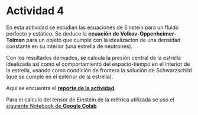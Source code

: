 # Actividad 4
En esta actividad se estudian las ecuaciones de Einstein para un fluido perfecto y estático.
Se deduce la __ecuación de Volkov-Oppenheimer-Tolman__ para un objeto que cumple con la idealización de una
densidad constante en su interior (una estrella de neutrones).

Con los resultados derivados, se calcula la presión central de la estrella idealizada así como el comportamiento
del espacio-tiempo en el interior de la estrella, usando como condición de frontera la solución de Schwarzschild (que se cumple en el exterior de la estrella).

Aquí se encuentra el [__reporte de la actividad__](GR_Tarea4.pdf).

Para el cálculo del tensor de Einstein de la métrica utilizada se usó el [siguiente Notebook de __Google Colab__](https://colab.research.google.com/drive/1XLmD3Htkj22KD6mZL93NnRXqYrQx093e?usp=sharing)
